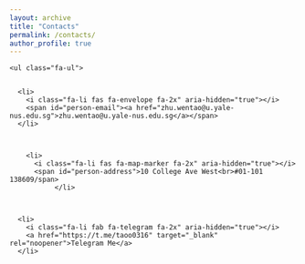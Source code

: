 ```yaml
---
layout: archive
title: "Contacts"
permalink: /contacts/
author_profile: true
---
```


     
    
  </div>
  <div class="col-12 col-lg-8">
    

    

    <ul class="fa-ul">

      
      <li>
        <i class="fa-li fas fa-envelope fa-2x" aria-hidden="true"></i>
        <span id="person-email"><a href="zhu.wentao@u.yale-nus.edu.sg">zhu.wentao@u.yale-nus.edu.sg</a></span>
      </li>
  
      
      
        <li>
          <i class="fa-li fas fa-map-marker fa-2x" aria-hidden="true"></i>
          <span id="person-address">10 College Ave West<br>#01-101 138609/span>
               </li>
       
        
      
      <li>
        <i class="fa-li fab fa-telegram fa-2x" aria-hidden="true"></i>
        <a href="https://t.me/taoo0316" target="_blank" rel="noopener">Telegram Me</a>
      </li>
      

